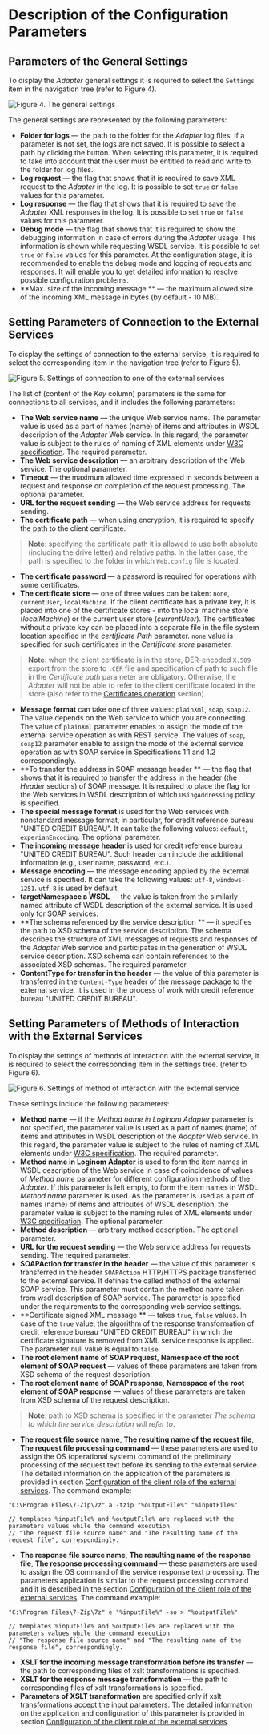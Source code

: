 # Description of the Configuration Parameters

## Parameters of the General Settings

To display the *Adapter* general settings it is required to select the `Settings` item in the navigation tree (refer to  Figure 4).

![Figure 4. The general settings](./images/general_settings.png)

The general settings are represented by the following parameters:

* **Folder for logs** — the path to the folder for the *Adapter* log files. If a parameter is not set, the logs are not saved. It is possible to select a path by clicking the button. When selecting this parameter, it is required to take into account that the user must be entitled to read and write to the folder for log files.
* **Log request** — the flag that shows that it is required to save XML request to the *Adapter* in the log. It is possible to set `true` or `false` values for this parameter.
* **Log response** — the flag that shows that it is required to save the *Adapter* XML responses in the log. It is possible to set `true` or `false` values for this parameter.
* **Debug mode** — the flag that shows that it is required to show the debugging information in case of errors during the *Adapter* usage. This information is shown while requesting WSDL service. It is possible to set `true` or `false` values for this parameter. At the configuration stage, it is recommended to enable the debug mode and logging of requests and responses. It will enable you to get detailed information to resolve possible configuration problems.
* **Max. size of the incoming message ** — the maximum allowed size of the incoming XML message in bytes (by default - 10 MB).

## Setting Parameters of Connection to the External Services

To display the settings of connection to the external service, it is required to select the corresponding item in the navigation tree (refer to  Figure 5).

![Figure 5. Settings of connection to one of the external services](./images/connection_settings.png)

The list of (content of the *Key* column) parameters is the same for connections to all services, and it includes the following parameters:

* **The Web service name** — the unique Web service name. The parameter value is used as a part of names (name) of items and attributes in WSDL description of the *Adapter* Web service. In this regard, the parameter value is subject to the rules of naming of XML elements under [W3C specification](https://www.w3.org/TR/2008/REC-xml-20081126/#NT-Name). The required parameter.
* **The Web service description** — an arbitrary description of the Web service. The optional parameter.
* **Timeout** — the maximum allowed time expressed in seconds between a request and response on completion of the request processing. The optional parameter.
* **URL for the request sending** — the Web service address for requests sending.
* **The certificate path** — when using encryption, it is required to specify the path to the client certificate.

> **Note**: specifying the certificate path it is allowed to use both absolute (including the drive letter) and relative paths. In the latter case, the path is specified to the folder in which `Web.config` file is located.

* **The certificate password** — a password is required for operations with some certificates.
* **The certificate store** — one of three values can be taken: `none`, `currentUser`, `localMachine`. If the client certificate has a private key, it is placed into one of the certificate stores - into the local machine store (*localMachine*) or the current user store (*currentUser*). The certificates without a private key can be placed into a separate file in the file system location specified in the *certificate Path* parameter. `none` value is specified for such certificates in the *Certificate store* parameter.

> **Note**: when the client certificate is in the store, DER-encoded `X.509` export from the store to `.CER` file and specification of path to such file in the *Certificate path* parameter are obligatory. Otherwise, the *Adapter* will not be able to refer to the client certificate located in the store (also refer to  the [Certificates operation](./work-with-certificates.md) section).

* **Message format** can take one of three values: `plainXml`, `soap`, `soap12`. The value depends on the Web service to which you are connecting. The value of `plainXml` parameter enables to assign the mode of the external service operation as with REST service. The values of `soap`, `soap12` parameter enable to assign the mode of the external service operation as with SOAP service in Specifications 1.1 and 1.2 correspondingly.
* **To transfer the address in SOAP message header ** — the flag that shows that it is required to transfer the address in the header (the *Header* sections) of SOAP message. It is required to place the flag for the Web services in WSDL description of which `UsingAddressing` policy is specified.
* **The special message format** is used for the Web services with nonstandard message format, in particular, for credit reference bureau "UNITED CREDIT BUREAU". It can take the following values: `default`, `experianEncoding`. The optional parameter.
* **The incoming message header** is used for credit reference bureau "UNITED CREDIT BUREAU". Such header can include the additional information (e.g., user name, password, etc.).
* **Message encoding** — the message encoding applied by the external service is specified. It can take the following values: `utf-8`, `windows-1251`.  `utf-8` is used by default.
* **targetNamespace в WSDL** — the value is taken from the similarly-named attribute of WSDL description of the external service. It is used only for SOAP services.
* **The schema referenced by the service description ** — it specifies the path to XSD schema of the service description. The schema describes the structure of XML messages of requests and responses of the *Adapter* Web service and participates in the generation of WSDL service description. XSD schema can contain references to the associated XSD schemas. The required parameter.
* **ContentType for transfer in the header** — the value of this parameter is transferred in the `Content-Type` header of the message package to the external service. It is used in the process of work with credit reference bureau "UNITED CREDIT BUREAU".

## Setting Parameters of Methods of Interaction with the External Services

To display the settings of methods of interaction with the external service, it is required to select the corresponding item in the settings tree. (refer to  Figure 6).

![Figure 6. Settings of method of interaction with the external service](./images/method-settings.png)

These settings include the following parameters:

* **Method name** — if the *Method name in Loginom Adapter* parameter is not specified, the parameter value is used as a part of names (name) of items and attributes in WSDL description of the *Adapter* Web service.  In this regard, the parameter value is subject to the rules of naming of XML elements under [ W3C specification](https://www.w3.org/TR/2008/REC-xml-20081126/#NT-Name). The required parameter.
* **Method name in Loginom Adapter** is used to form the item names in WSDL description of the Web service in case of coincidence of values of *Method name* parameter for different configuration methods of the *Adapter*. If this parameter is left empty, to form the item names in WSDL *Method name* parameter is used. As the parameter is used as a part of names (name) of items and attributes of WSDL description, the parameter value is subject to the naming rules of XML elements under [W3C specification](https://www.w3.org/TR/2008/REC-xml-20081126/#NT-Name). The optional parameter.
* **Method description** — arbitrary method description. The optional parameter.
* **URL for the request sending** — the Web service address for requests sending. The required parameter.
* **SOAPAction for transfer in the header** — the value of this parameter is transferred in the header `SOAPAction` HTTP/HTTPS package transferred to the external service. It defines the called method of the external SOAP service. This parameter must contain the method name taken from wsdl description of SOAP service. The parameter is specified under the requirements to the corresponding web service settings.
* **Certificate signed XML message ** — takes `true`, `false` values. In case of the `true` value, the algorithm of the response transformation of credit reference bureau "UNITED CREDIT BUREAU" in which the certificate signature is removed from XML service response is applied. The parameter null value is equal to `false`.
* **The root element name of SOAP request**, **Namespace of the root element of SOAP request** — values of these parameters are taken from XSD schema of the request description.
* **The root element name of SOAP response**, **Namespace of the root element of SOAP response** — values of these parameters are taken from XSD schema of the request description.

> **Note**: path to XSD schema is specified in the parameter *The schema to which the service description will refer to*.

* **The request file source name**, **The resulting name of the request file**, **The request file processing command** — these parameters are used to assign the OS (operational system) command of the preliminary processing of the request text before its sending to the external service.  The detailed information on the application of the parameters is provided in section [Configuration of the client role of the external services](./tuning-principles.md#nastroyka-roli-klienta-vneshnikh-servisov). The command example:

```
"C:\Program Files\7-Zip\7z" a -tzip "%outputFile%" "%inputFile%"

// templates %inputFile% and %outputFile% are replaced with the parameters values while the command execution
// "The request file source name" and "The resulting name of the request file", correspondingly.
```

* **The response file source name**, **The resulting name of the response file**, **The response processing command** — these parameters are used to assign the OS command of the service response text processing. The parameters application is similar to the request processing command and it is described in the section [Configuration of the client role of the external services](./tuning-principles.md#nastroyka-roli-klienta-vneshnikh-servisov). The command example:

```
"C:\Program Files\7-Zip\7z" e "%inputFile%" -so > "%outputFile%"

// templates %inputFile% and %outputFile% are replaced with the parameters values while the command execution
// "The response file source name" and "The resulting name of the response file", correspondingly.
```

* **XSLT for the incoming message transformation before its transfer** — the path to corresponding files of xslt transformations is specified.
* **XSLT for the response message transformation** — the path to corresponding files of xslt transformations is specified.
* **Parameters of XSLT transformation** are specified only if xslt transformations accept the input parameters. The detailed information on the application and configuration of this parameter is provided in section [Configuration of the client role of the external services](./tuning-principles.md#nastroyka-roli-klienta-vneshnikh-servisov).
